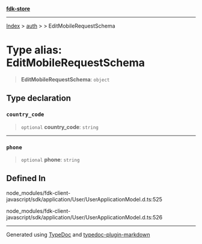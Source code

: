 [**fdk-store**](../../../README.md)
***

[Index](../../../API.md) > [auth](../../README.md) > [<internal>](../README.md) > EditMobileRequestSchema

# Type alias: EditMobileRequestSchema

> **EditMobileRequestSchema**: `object`

## Type declaration

### `country_code`

> `optional` **country\_code**: `string`

***

### `phone`

> `optional` **phone**: `string`

## Defined In

node\_modules/fdk-client-javascript/sdk/application/User/UserApplicationModel.d.ts:525

node\_modules/fdk-client-javascript/sdk/application/User/UserApplicationModel.d.ts:526

***
Generated using [TypeDoc](https://typedoc.org/) and [typedoc-plugin-markdown](https://www.npmjs.com/package/typedoc-plugin-markdown)
